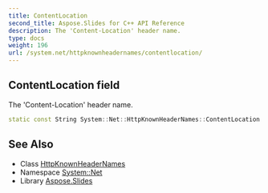 ```yaml
---
title: ContentLocation
second_title: Aspose.Slides for C++ API Reference
description: The 'Content-Location' header name.
type: docs
weight: 196
url: /system.net/httpknownheadernames/contentlocation/
---
```

## ContentLocation field


The 'Content-Location' header name.

```cpp
static const String System::Net::HttpKnownHeaderNames::ContentLocation
```

## See Also

* Class [HttpKnownHeaderNames](../)
* Namespace [System::Net](../../)
* Library [Aspose.Slides](../../../)